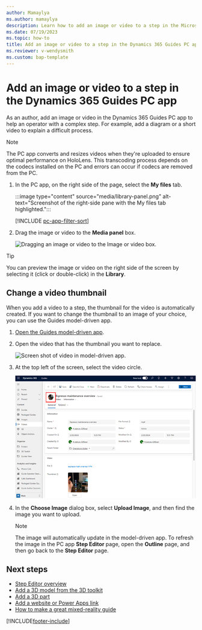 ```yaml
---
author: Mamaylya
ms.author: mamaylya
description: Learn how to add an image or video to a step in the Microsoft Dynamics 365 Guides PC app to help operators with a complex step.
ms.date: 07/19/2023
ms.topic: how-to
title: Add an image or video to a step in the Dynamics 365 Guides PC app
ms.reviewer: v-wendysmith
ms.custom: bap-template
---
```


# Add an image or video to a step in the Dynamics 365 Guides PC app

As an author, add an image or video in the Dynamics 365 Guides PC app to help an operator with a complex step. For example, add a diagram or a short video to explain a difficult process.

> [!NOTE]
> The PC app converts and resizes videos when they're uploaded to ensure optimal performance on HoloLens. This transcoding process depends on the codecs installed on the PC and errors can occur if codecs are removed from the PC.

1. In the PC app, on the right side of the page, select the **My files** tab.

   :::image type="content" source="media/library-panel.png" alt-text="Screenshot of the right-side pane with the My files tab highlighted.":::

   [!INCLUDE [pc-app-filter-sort](../includes/pc-app-filter-sort.md)]

1. Drag the image or video to the **Media panel** box.

    ![Dragging an image or video to the Image or video box.](media/drag-image-video.PNG "Dragging an image or video to the Image or video box")

> [!TIP]
> You can preview the image or video on the right side of the screen by selecting it (click or double-click) in the **Library**.

## Change a video thumbnail

When you add a video to a step, the thumbnail for the video is automatically created. If you want to change the thumbnail to an image of your choice, you can use the Guides model-driven app.

1. [Open the Guides model-driven app](open-model-driven-app.md).

1. Open the video that has the thumbnail you want to replace.

    ![Screen shot of video in model-driven app.](media/model-driven-app-video.PNG "Screen shot of video in model-driven app")

1. At the top left of the screen, select the video circle.

   ![Screen shot of circle icon highlighted.](media/model-driven-app-video-change-thumbnail.PNG "Screen shot of circle icon highlighted")

1. In the **Choose Image** dialog box, select **Upload Image**, and then find the image you want to upload.

    > [!NOTE]
    > The image will automatically update in the model-driven app. To refresh the image in the PC app **Step Editor** page, open the **Outline** page, and then go back to the **Step Editor** page.

## Next steps

- [Step Editor overview](pc-app-step-editor-overview.md)
- [Add a 3D model from the 3D toolkit](pc-app-add-3D-model.md)
- [Add a 3D part](pc-app-add-3D-part.md)
- [Add a website or Power Apps link](pc-app-website-powerapps-link.md)
- [How to make a great mixed-reality guide](great-guide.md)

[!INCLUDE[footer-include](../includes/footer-banner.md)]
